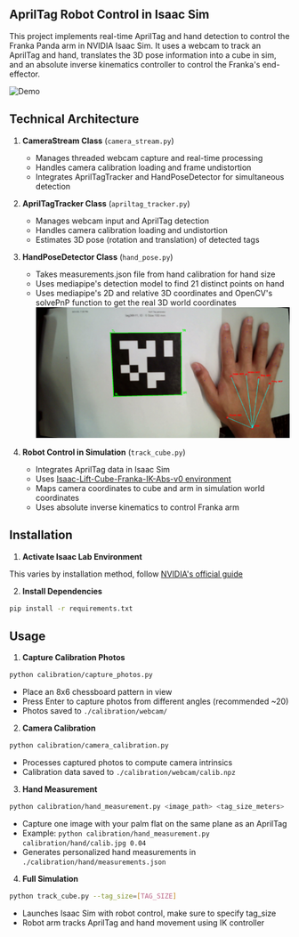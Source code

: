 ## AprilTag Robot Control in Isaac Sim

This project implements real-time AprilTag and hand detection to control the Franka Panda arm in NVIDIA Isaac Sim. It uses a webcam to track an AprilTag and hand, translates the 3D pose information into a cube in sim, and an absolute inverse kinematics controller to control the Franka's end-effector.

![Demo](./assets/demo.gif)

## Technical Architecture

1. **CameraStream Class** (`camera_stream.py`)
   - Manages threaded webcam capture and real-time processing
   - Handles camera calibration loading and frame undistortion
   - Integrates AprilTagTracker and HandPoseDetector for simultaneous detection

2. **AprilTagTracker Class** (`apriltag_tracker.py`)
   - Manages webcam input and AprilTag detection
   - Handles camera calibration loading and undistortion
   - Estimates 3D pose (rotation and translation) of detected tags

3. **HandPoseDetector Class** (`hand_pose.py`)
   - Takes measurements.json file from hand calibration for hand size
   - Uses mediapipe's detection model to find 21 distinct points on hand
   - Uses mediapipe's 2D and relative 3D coordinates and OpenCV's solvePnP function to get the real 3D world coordinates
   ![Measurement](./assets/hand_measurement.png)

4. **Robot Control in Simulation** (`track_cube.py`)
   - Integrates AprilTag data in Isaac Sim
   - Uses [Isaac-Lift-Cube-Franka-IK-Abs-v0 environment](https://github.com/isaac-sim/IsaacLab/blob/main/source/isaaclab_tasks/isaaclab_tasks/manager_based/manipulation/lift/config/franka/ik_abs_env_cfg.py)
   - Maps camera coordinates to cube and arm in simulation world coordinates
   - Uses absolute inverse kinematics to control Franka arm

## Installation

1. **Activate Isaac Lab Environment**

This varies by installation method, follow [NVIDIA's official guide](https://isaac-sim.github.io/IsaacLab/main/source/setup/installation/index.html)

2. **Install Dependencies**
```bash
pip install -r requirements.txt
```

## Usage

1. **Capture Calibration Photos**
```bash
python calibration/capture_photos.py
```
- Place an 8x6 chessboard pattern in view
- Press Enter to capture photos from different angles (recommended ~20)
- Photos saved to `./calibration/webcam/`

2. **Camera Calibration**
```bash
python calibration/camera_calibration.py
```
- Processes captured photos to compute camera intrinsics
- Calibration data saved to `./calibration/webcam/calib.npz`

3. **Hand Measurement**
```bash
python calibration/hand_measurement.py <image_path> <tag_size_meters>
```
- Capture one image with your palm flat on the same plane as an AprilTag
- Example: `python calibration/hand_measurement.py calibration/hand/calib.jpg 0.04`
- Generates personalized hand measurements in `./calibration/hand/measurements.json`

4. **Full Simulation**
```bash
python track_cube.py --tag_size=[TAG_SIZE]
```
- Launches Isaac Sim with robot control, make sure to specify tag_size
- Robot arm tracks AprilTag and hand movement using IK controller
